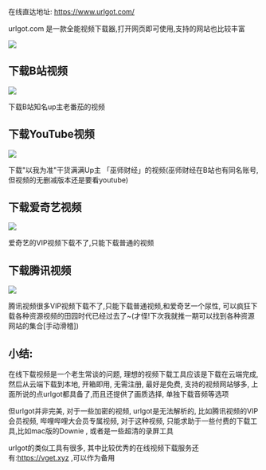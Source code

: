 在线直达地址: https://www.urlgot.com/

urlgot.com 是一款全能视频下载器,打开网页即可使用,支持的网站也比较丰富

![](https://v2fy.com/asset/urlgot/YouTube-3.png)

## 下载B站视频

![](https://v2fy.com/asset/urlgot/001.gif)

下载B站知名up主老番茄的视频

## 下载YouTube视频

![](https://v2fy.com/asset/urlgot/youtube.gif)

下载"以我为准"干货满满Up主 「巫师财经」的视频(巫师财经在B站也有同名账号,但视频的无删减版本还是要看youtube)

## 下载爱奇艺视频

![](https://v2fy.com/asset/urlgot/aiqiy.gif)

爱奇艺的VIP视频下载不了,只能下载普通的视频

## 下载腾讯视频

![](https://www.v2fy.com/asset/urlgot/txsp.gif)

腾讯视频很多VIP视频下载不了,只能下载普通视频,和爱奇艺一个尿性, 可以疯狂下载各种资源视频的田园时代已经过去了~(才怪!下次我就推一期可以找到各种资源网站的集合[手动滑稽])


## 小结:

在线下载视频是一个老生常谈的问题, 理想的视频下载工具应该是下载在云端完成,然后从云端下载到本地, 开箱即用, 无需注册, 最好是免费, 支持的视频网站够多, 上面所说的点urlgot都具备了,而且还提供了画质选择, 单独下载音频等选项

但urlgot并非完美, 对于一些加密的视频, urlgot是无法解析的, 比如腾讯视频的VIP会员视频, 哔哩哔哩大会员专属视频, 对于这种视频, 只能求助于一些付费的下载工具,比如mac版的Downie , 或者是一些超清的录屏工具


urlgot的类似工具有很多, 其中比较优秀的在线视频下载服务还有:https://vget.xyz  ,可以作为备用



